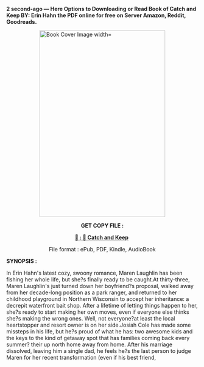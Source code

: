 <p><strong>2 second-ago &mdash; Here Options to Downloading or Read Book of Catch and Keep BY: Erin Hahn the PDF online for free on Server Amazon, Reddit, Goodreads.</strong></p><p><a href="https://uk.ebookarea.xyz/?book=203578799-catch-and-keep"><img style="display: block; margin-left: auto; margin-right: auto;" src="https://i.gr-assets.com/images/S/compressed.photo.goodreads.com/books/1707921765l/203578799.jpg" alt="Book Cover Image width=" width="330" height="488" /></a></p><p style="text-align: center;"><strong>GET COPY FILE :</strong></p><p style="text-align: center;"><strong><a href="https://uk.ebookarea.xyz/?book=203578799-catch-and-keep" target="_blank" rel="noopener">📢 : 🔗 Catch and Keep</a>&nbsp;</strong></p><p style="text-align: center;">File format : ePub, PDF, Kindle, AudioBook</p><p><strong>SYNOPSIS :</strong></p><p>In Erin Hahn's latest cozy, swoony romance, Maren Laughlin has been fishing her whole life, but she?s finally ready to be caught.At thirty-three, Maren Laughlin's just turned down her boyfriend?s proposal, walked away from her decade-long position as a park ranger, and returned to her childhood playground in Northern Wisconsin to accept her inheritance: a decrepit waterfront bait shop. After a lifetime of letting things happen to her, she?s ready to start making her own moves, even if everyone else thinks she?s making the wrong ones. Well, not everyone?at least the local heartstopper and resort owner is on her side.Josiah Cole has made some missteps in his life, but he?s proud of what he has: two awesome kids and the keys to the kind of getaway spot that has families coming back every summer? their up north home away from home. After his marriage dissolved, leaving him a single dad, he feels he?s the last person to judge Maren for her recent transformation (even if his best friend, </p>
